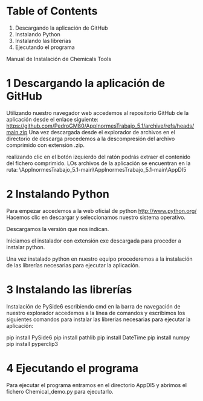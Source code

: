 # Table of Contents
1. Descargando la aplicación de GitHub
2. Instalando Python
3. Instalando las librerías
4. Ejecutando el programa

Manual de Instalación de  Chemicals Tools




# 1 Descargando la aplicación de GitHub
Utilizando nuestro navegador web accedemos al repositorio GitHub de la aplicación desde el enlace siguiente: https://github.com/PedroGM80/AppInormesTrabajo_5.1/archive/refs/heads/main.zip
Una vez descargada desde el explorador de archivos en el directorio de descarga procedemos a la descompresión del archivo comprimido con extensión .zip.

realizando clic en el botón izquierdo del ratón podrás extraer el contenido del fichero comprimido.
LOs archivos de la aplicación se encuentran en la ruta: \AppInormesTrabajo_5.1-main\AppInormesTrabajo_5.1-main\AppDI5


# 2 Instalando Python
Para empezar accedemos a la web  oficial de python http://www.python.org/ 
Hacemos clic en descargar y seleccionamos nuestro sistema operativo.

Descargamos la versión que nos indican.

Iniciamos el instalador con extensión exe descargada para proceder a instalar python.

Una vez instalado python en nuestro equipo procederemos a la instalación de las librerías necesarias para ejecutar la aplicación.

# 3 Instalando las librerías
Instalación de PySide6 escribiendo cmd en la barra de navegación de nuestro explorador accedemos a la línea de comandos y escribimos los siguientes comandos para instalar las librerias necesarias para ejecutar la aplicación:

 pip install PySide6
 pip install pathlib
 pip install DateTime
 pip install numpy
 pip install pyperclip3





# 4 Ejecutando el programa
Para ejecutar el programa entramos en el directorio	AppDI5 y abrimos el fichero Chemical_demo.py  para ejecutarlo. 
